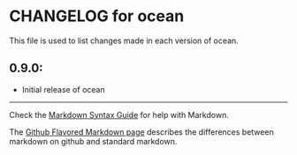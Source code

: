 # CHANGELOG for ocean

This file is used to list changes made in each version of ocean.

## 0.9.0:

* Initial release of ocean

- - - 
Check the [Markdown Syntax Guide](http://daringfireball.net/projects/markdown/syntax) for help with Markdown.

The [Github Flavored Markdown page](http://github.github.com/github-flavored-markdown/) describes the differences between markdown on github and standard markdown.

